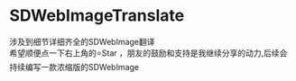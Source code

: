 # SDWebImageTranslate
涉及到细节详细齐全的SDWebImage翻译 <br/>
希望顺便点一下右上角的⭐️Star ，朋友的鼓励和支持是我继续分享的动力,后续会持续编写一款浓缩版的SDWebImage
